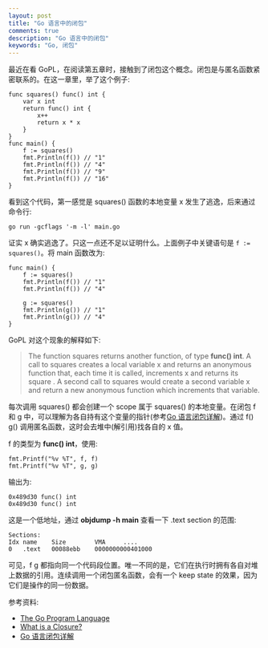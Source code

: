 ```yaml
---
layout: post
title: "Go 语言中的闭包"
comments: true
description: "Go 语言中的闭包"
keywords: "Go, 闭包"
---
```


最近在看 GoPL，在阅读第五章时，接触到了闭包这个概念。闭包是与匿名函数紧密联系的。在这一章里，举了这个例子:

```
func squares() func() int { 
    var x int 
    return func() int { 
        x++ 
        return x * x 
    } 
} 
func main() { 
    f := squares() 
    fmt.Println(f()) // "1" 
    fmt.Println(f()) // "4" 
    fmt.Println(f()) // "9" 
    fmt.Println(f()) // "16" 
}
```

看到这个代码，第一感觉是 squares() 函数的本地变量 x 发生了逃逸，后来通过命令行:

```
go run -gcflags '-m -l' main.go
```

证实 x 确实逃逸了。只这一点还不足以证明什么。上面例子中关键语句是 `f := squares()`。将 main 函数改为:

```
func main() { 
    f := squares() 
    fmt.Println(f()) // "1"
    fmt.Println(f()) // "4"

    g := squares()  
    fmt.Println(g()) // "1" 
    fmt.Println(g()) // "4" 
}
```

GoPL 对这个现象的解释如下:

> The function squares returns another function, of type **func() int**. A call to squares creates a local variable x and returns an anonymous function that, each time it is called, increments x and returns its square . A second call to squares would create a second variable x and return a new anonymous function which increments that variable.

每次调用 squares() 都会创建一个 scope 属于 squares() 的本地变量。在闭包 f 和 g 中，可以理解为各自持有这个变量的指针(参考[Go 语言闭包详解](https://juejin.im/post/5c850d035188257ec629e73e))。通过 f() g() 调用匿名函数，这时会去堆中(解引用)找各自的 x 值。

f 的类型为 **func() int**，使用:

```
fmt.Printf("%v %T", f, f)
fmt.Printf("%v %T", g, g)
```

输出为:

```
0x489d30 func() int
0x489d30 func() int
```

这是一个低地址，通过 **objdump -h main** 查看一下 .text section 的范围:

```
Sections:
Idx name    Size        VMA     ....
0   .text   00088ebb    0000000000401000
```

可见，f g 都指向同一个代码段位置。唯一不同的是，它们在执行时拥有各自对堆上数据的引用。连续调用一个闭包匿名函数，会有一个 keep state 的效果，因为它们是操作的同一份数据。

参考资料:

- [The Go Program Language](https://book.douban.com/subject/26337545/)
- [What is a Closure?](https://www.calhoun.io/what-is-a-closure/)
- [Go 语言闭包详解](https://juejin.im/post/5c850d035188257ec629e73e)

